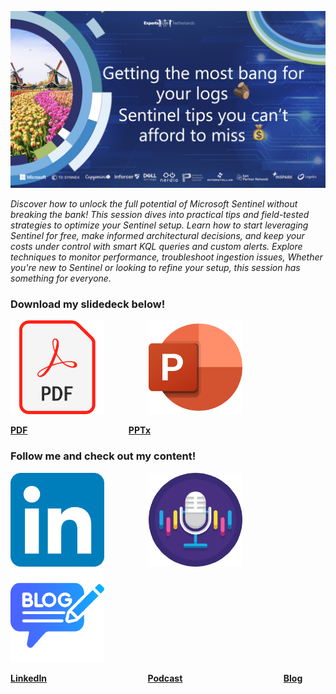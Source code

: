 ![Cover](.images/2025_cover.jpg)

_Discover how to unlock the full potential of Microsoft Sentinel without breaking the bank!
This session dives into practical tips and field-tested strategies to optimize your Sentinel setup. Learn how to start leveraging Sentinel for free, make informed architectural decisions, and keep your costs under control with smart KQL queries and custom alerts. Explore techniques to monitor performance, troubleshoot ingestion issues,_
_Whether you're new to Sentinel or looking to refine your setup, this session has something for everyone._

### Download my slidedeck below!

[<img src=".images//pdf.png" alt="drawing" height="150"/>](https://1drv.ms/b/s!AmKS27jR06WthuouwfNhQyh8aoHh3Q?e=2MynFW)&nbsp;&nbsp;&nbsp;&nbsp;&nbsp;&nbsp;&nbsp;&nbsp;&nbsp;&nbsp;&nbsp;&nbsp;&nbsp;&nbsp;&nbsp;&nbsp;&nbsp;&nbsp;[<img src=".images//pptx.png" alt="drawing" height="150"/>](https://1drv.ms/p/s!AmKS27jR06WthugDFoTxF65M2e_mKg?e=h385f7)

[**PDF**](https://1drv.ms/b/s!AmKS27jR06WthuouwfNhQyh8aoHh3Q?e=2MynFW)&nbsp;&nbsp;&nbsp;&nbsp;&nbsp;&nbsp;&nbsp;&nbsp;&nbsp;&nbsp;&nbsp;&nbsp;&nbsp;&nbsp;&nbsp;&nbsp;&nbsp;&nbsp;&nbsp;&nbsp;&nbsp;&nbsp;&nbsp;&nbsp;&nbsp;&nbsp;&nbsp;&nbsp;&nbsp;&nbsp;&nbsp;&nbsp;&nbsp;&nbsp;&nbsp;&nbsp;&nbsp;&nbsp;&nbsp;&nbsp;&nbsp;[**PPTx**](https://1drv.ms/p/s!AmKS27jR06WthugDFoTxF65M2e_mKg?e=h385f7)

### Follow me and check out my content!

[<img src=".images//linkedin.png" alt="drawing" height="150"/>](https://www.linkedin.com/in/koos-goossens/)&nbsp;&nbsp;&nbsp;&nbsp;&nbsp;&nbsp;&nbsp;&nbsp;&nbsp;&nbsp;&nbsp;&nbsp;&nbsp;&nbsp;&nbsp;&nbsp;&nbsp;&nbsp;[<img src=".images//podcast.png" alt="drawing" height="150"/>](https://df3ndr.io)&nbsp;&nbsp;&nbsp;&nbsp;&nbsp;&nbsp;&nbsp;&nbsp;&nbsp;&nbsp;&nbsp;&nbsp;&nbsp;&nbsp;&nbsp;&nbsp;&nbsp;&nbsp;[<img src=".images//blog.png" alt="drawing" height="150"/>](https://aka.ms/koos)

[**LinkedIn**](https://www.linkedin.com/in/koos-goossens/)&nbsp;&nbsp;&nbsp;&nbsp;&nbsp;&nbsp;&nbsp;&nbsp;&nbsp;&nbsp;&nbsp;&nbsp;&nbsp;&nbsp;&nbsp;&nbsp;&nbsp;&nbsp;&nbsp;&nbsp;&nbsp;&nbsp;&nbsp;&nbsp;&nbsp;&nbsp;&nbsp;&nbsp;&nbsp;&nbsp;&nbsp;&nbsp;&nbsp;&nbsp;&nbsp;&nbsp;&nbsp;&nbsp;&nbsp;&nbsp;&nbsp;[**Podcast**](https://df3ndr.io)&nbsp;&nbsp;&nbsp;&nbsp;&nbsp;&nbsp;&nbsp;&nbsp;&nbsp;&nbsp;&nbsp;&nbsp;&nbsp;&nbsp;&nbsp;&nbsp;&nbsp;&nbsp;&nbsp;&nbsp;&nbsp;&nbsp;&nbsp;&nbsp;&nbsp;&nbsp;&nbsp;&nbsp;&nbsp;&nbsp;&nbsp;&nbsp;&nbsp;&nbsp;&nbsp;&nbsp;&nbsp;&nbsp;&nbsp;&nbsp;&nbsp;[**Blog**](https://aka.ms/koos)